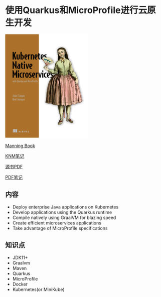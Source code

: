 # 使用Quarkus和MicroProfile进行云原生开发

![封面](/assets/images/Clingan-KNM-HI.png.jpeg)


[Manning Book](https://www.manning.com/books/kubernetes-native-microservices)

[KNM笔记](https://laidingqing.github.io/KNM-book/)

[源书PDF](/assets/pdf/Kubernetes-native-microservices-ebook-v4.pdf)

[PDF笔记](/assets/pdf/book.pdf)
## 内容

* Deploy enterprise Java applications on Kubernetes
* Develop applications using the Quarkus runtime
* Compile natively using GraalVM for blazing speed
* Create efficient microservices applications
* Take advantage of MicroProfile specifications

## 知识点

* JDK11+
* Graalvm
* Maven
* Quarkus
* MicroProfile
* Docker
* Kubernetes(or MiniKube)
